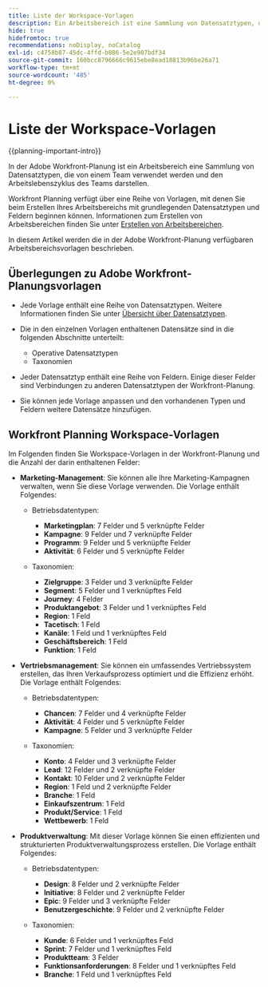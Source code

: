 ```yaml
---
title: Liste der Workspace-Vorlagen
description: Ein Arbeitsbereich ist eine Sammlung von Datensatztypen, die von einem Team verwendet werden und den Arbeitslebenszyklus des Teams darstellen. Adobe Workfront Planning verfügt über eine Reihe von Vorlagen, mit denen Sie beim Erstellen Ihres Arbeitsbereichs mit grundlegenden Datensatztypen und Feldern beginnen können.
hide: true
hidefromtoc: true
recommendations: noDisplay, noCatalog
exl-id: c4758b87-45dc-4ffd-b086-5e2e907bdf34
source-git-commit: 160bcc8796666c9615ebe8ead18813b96be26a71
workflow-type: tm+mt
source-wordcount: '485'
ht-degree: 0%

---
```


<!--update the metadata with real information when making this available in TOC and in the left nav:
---
title: List of available workspace templates
description: You can use templates to create workspaces. This article provides a list of available workspace templates
hidefromtoc: yes
hide: yes
author: Alina
feature: Work Management
role: User
---

-->

# Liste der Workspace-Vorlagen

{{planning-important-intro}}

In der Adobe Workfront-Planung ist ein Arbeitsbereich eine Sammlung von Datensatztypen, die von einem Team verwendet werden und den Arbeitslebenszyklus des Teams darstellen.

Workfront Planning verfügt über eine Reihe von Vorlagen, mit denen Sie beim Erstellen Ihres Arbeitsbereichs mit grundlegenden Datensatztypen und Feldern beginnen können. Informationen zum Erstellen von Arbeitsbereichen finden Sie unter [Erstellen von Arbeitsbereichen](/help/quicksilver/planning/architecture/create-workspaces.md).

In diesem Artikel werden die in der Adobe Workfront-Planung verfügbaren Arbeitsbereichsvorlagen beschrieben.

## Überlegungen zu Adobe Workfront-Planungsvorlagen

* Jede Vorlage enthält eine Reihe von Datensatztypen. Weitere Informationen finden Sie unter [Übersicht über Datensatztypen](/help/quicksilver/planning/architecture/overview-of-record-types.md).
* Die in den einzelnen Vorlagen enthaltenen Datensätze sind in die folgenden Abschnitte unterteilt:

   * Operative Datensatztypen
   * Taxonomien
* Jeder Datensatztyp enthält eine Reihe von Feldern. Einige dieser Felder sind Verbindungen zu anderen Datensatztypen der Workfront-Planung.
* Sie können jede Vorlage anpassen und den vorhandenen Typen und Feldern weitere Datensätze hinzufügen.

<!-- I modeled this article by the "List of available Blueprints" and that articles does not have an Access area

## Access requirements

You must have the following: 

<table style="table-layout:auto">
 <col>
 </col>
 <col>
 </col>
 <tbody>
  <tr>
   <td role="rowheader"><p>Adobe Workfront plan*</p></td>
   <td>
<p>Any</p>
<!--the above is only for closed beta; when going to GA - activate the following plans:    
<p>Current plan: Prime and Ultimate</p>
<p>Legacy plan: Enterprise</p>->
   </td>
  </tr>
  <tr>
   <td role="rowheader"><p>Adobe Workfront license*</p></td>
   <td>
   <p>Any</p> 
  <p>For more information, see <a href="../../administration-and-setup/add-users/access-levels-and-object-permissions/wf-licenses.md" class="MCXref xref">Adobe Workfront licenses overview</a>.</p> </td>
  </tr>
  <tr>
   <td role="rowheader"><p>Product</p></td>
   <td>
   <p> Adobe Workfront</p> </td>
  </tr>
  <tr>
   <td role="rowheader">Access level*</td>
   <td> <p>Any</p>  
</td>
  </tr>
<tr>
   <td role="rowheader">Layout template</td>
   <td> <p>Your system administrator must add the Planning area in your layout template. </p>  
</td>
  </tr>
 </tbody>
</table>

>[!NOTE]
>
>*If you don't have access, ask your Workfront administrator if they set additional restrictions in your access level. For information on how a Workfront administrator can change your access level, see [Create or modify custom access levels](/help/quicksilver/administration-and-setup/add-users/configure-and-grant-access/create-modify-access-levels.md).

-->

## Workfront Planning Workspace-Vorlagen

Im Folgenden finden Sie Workspace-Vorlagen in der Workfront-Planung und die Anzahl der darin enthaltenen Felder:

* **Marketing-Management**: Sie können alle Ihre Marketing-Kampagnen verwalten, wenn Sie diese Vorlage verwenden. Die Vorlage enthält Folgendes:

   * Betriebsdatentypen:

      * **Marketingplan**: 7 Felder und 5 verknüpfte Felder
      * **Kampagne**: 9 Felder und 7 verknüpfte Felder
      * **Programm**: 9 Felder und 5 verknüpfte Felder
      * **Aktivität**: 6 Felder und 5 verknüpfte Felder
   * Taxonomien:
      * **Zielgruppe**: 3 Felder und 3 verknüpfte Felder
      * **Segment**: 5 Felder und 1 verknüpftes Feld
      * **Journey**: 4 Felder
      * **Produktangebot**: 3 Felder und 1 verknüpftes Feld
      * **Region**: 1 Feld
      * **Tacetisch**: 1 Feld
      * **Kanäle**: 1 Feld und 1 verknüpftes Feld
      * **Geschäftsbereich**: 1 Feld
      * **Funktion**: 1 Feld

* **Vertriebsmanagement**: Sie können ein umfassendes Vertriebssystem erstellen, das Ihren Verkaufsprozess optimiert und die Effizienz erhöht. Die Vorlage enthält Folgendes:

   * Betriebsdatentypen:

      * **Chancen**: 7 Felder und 4 verknüpfte Felder
      * **Aktivität**: 4 Felder und 5 verknüpfte Felder
      * **Kampagne**: 5 Felder und 3 verknüpfte Felder
   * Taxonomien:
      * **Konto**: 4 Felder und 3 verknüpfte Felder
      * **Lead**: 12 Felder und 2 verknüpfte Felder
      * **Kontakt**: 10 Felder und 2 verknüpfte Felder
      * **Region**: 1 Feld und 2 verknüpfte Felder
      * **Branche**: 1 Feld
      * **Einkaufszentrum**: 1 Feld
      * **Produkt/Service**: 1 Feld
      * **Wettbewerb**: 1 Feld

* **Produktverwaltung**: Mit dieser Vorlage können Sie einen effizienten und strukturierten Produktverwaltungsprozess erstellen. Die Vorlage enthält Folgendes:

   * Betriebsdatentypen:

      * **Design**: 8 Felder und 2 verknüpfte Felder
      * **Initiative**: 8 Felder und 2 verknüpfte Felder
      * **Epic**: 9 Felder und 3 verknüpfte Felder
      * **Benutzergeschichte**: 9 Felder und 2 verknüpfte Felder

   * Taxonomien:

      * **Kunde**: 6 Felder und 1 verknüpftes Feld
      * **Sprint**: 7 Felder und 1 verknüpftes Feld
      * **Produktteam**: 3 Felder
      * **Funktionsanforderungen**: 8 Felder und 1 verknüpftes Feld
      * **Branche**: 1 Feld und 1 verknüpftes Feld
